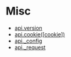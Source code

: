 # Misc

- [api.version](./version.md)
- [api.cookie([cookie])](./cookie.md)
- [api._config](./config.md)
- [api._request](./request.md)
